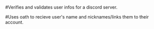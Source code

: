 #Verifies and validates user infos for a discord server.

#Uses oath to recieve user's name and nicknames/links them to their account.
